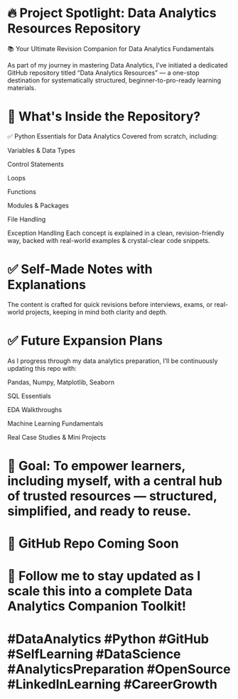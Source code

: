 # 🔥 Project Spotlight: Data Analytics Resources Repository
📚 Your Ultimate Revision Companion for Data Analytics Fundamentals

As part of my journey in mastering Data Analytics, I’ve initiated a dedicated GitHub repository titled “Data Analytics Resources” — a one-stop destination for systematically structured, beginner-to-pro-ready learning materials.

# 🚀 What's Inside the Repository?

✅ Python Essentials for Data Analytics
Covered from scratch, including:

Variables & Data Types

Control Statements

Loops

Functions

Modules & Packages

File Handling

Exception Handling
Each concept is explained in a clean, revision-friendly way, backed with real-world examples & crystal-clear code snippets.

# ✅ Self-Made Notes with Explanations
The content is crafted for quick revisions before interviews, exams, or real-world projects, keeping in mind both clarity and depth.

# ✅ Future Expansion Plans
As I progress through my data analytics preparation, I’ll be continuously updating this repo with:

Pandas, Numpy, Matplotlib, Seaborn

SQL Essentials

EDA Walkthroughs

Machine Learning Fundamentals

Real Case Studies & Mini Projects

# 🎯 Goal: To empower learners, including myself, with a central hub of trusted resources — structured, simplified, and ready to reuse.

# 🔗 GitHub Repo Coming Soon
# 📌 Follow me to stay updated as I scale this into a complete Data Analytics Companion Toolkit!
# #DataAnalytics #Python #GitHub #SelfLearning #DataScience #AnalyticsPreparation #OpenSource #LinkedInLearning #CareerGrowth

